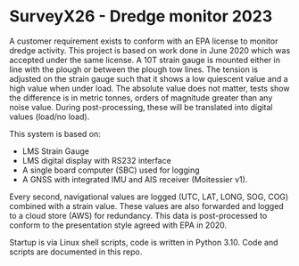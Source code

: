# SurveyX26 - Dredge monitor 2023
A customer requirement exists to conform with an EPA license to monitor dredge activity. 
This project is based on work done in June 2020 which was accepted under the same license.
A 10T strain gauge is mounted either in line with the plough or between the plough tow lines.
The tension is adjusted on the strain gauge such that it shows a low quiescent value and a high value when under load.
The absolute value does not matter, tests show the difference is in metric tonnes, orders of magnitude greater than any noise value. 
During post-processing, these will be translated into digital values (load/no load).

This system is based on:
-	LMS Strain Gauge
-	LMS digital display with RS232 interface
- A single board computer (SBC) used for logging 
- A GNSS with integrated IMU and AIS receiver (Moitessier v1). 

Every second, navigational values are logged (UTC, LAT, LONG, SOG, COG) combined with a strain value. These values are also forwarded and logged to a cloud store (AWS) for redundancy. This data is post-processed to conform to the presentation style agreed with EPA in 2020.

Startup is via Linux shell scripts, code is written in Python 3.10. Code and scripts are documented in this repo.

